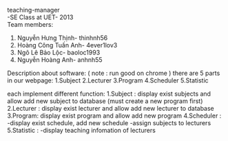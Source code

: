 ﻿teaching-manager <br>
 -SE Class at UET- 2013 <br>
Team members:<br>
1. Nguyễn Hưng Thịnh- thinhnh56<br>
2. Hoàng Công Tuấn Anh- 4ever1lov3<br>
3. Ngô Lê Bảo Lộc- baoloc1993<br>
4. Nguyễn Hoàng Anh- anhnh55<br>


Description about software:
( note : run good on chrome )
 there are 5 parts in our webpage:
    1.Subject
    2.Lecturer
    3.Program
    4.Scheduler
    5.Statistic
 
 each implement different function:
  1.Subject : display exist subjects and allow add new subject to database
              (must create a new program first)
  2.Lecturer : display exist lecturer and allow add new lecturer to database
  3.Program: display exist program and allow add new program
  4.Scheduler : 
      -display exist schedule, add new schedule
      -assign subjects to lecturers
  5.Statistic :
      -display teaching infomation of lecturers
